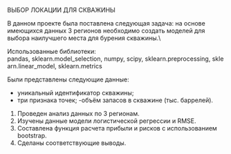 ВЫБОР ЛОКАЦИИ ДЛЯ СКВАЖИНЫ

В данном проекте была поставлена следующая задача:
на основе имеющихся данных 3 регионов необходимо создать моделей для выбора наилучшего места для бурения скважины.\

Использованные библиотеки:
pandas, sklearn.model_selection, numpy, scipy, sklearn.preprocessing, sklearn.linear_model, sklearn.metrics 

Были представлены следующие данные:
- уникальный идентификатор скважины;
- три признака точек;
-объём запасов в скважине (тыс. баррелей).

1. Проведен анализ данных по 3 регионам.
2. Изучены данные модели логистической регрессии и RMSE.
3. Составлена функция расчета прибыли и рисков с использованием bootstrap.
4. Сделаны соответствующие выводы.
